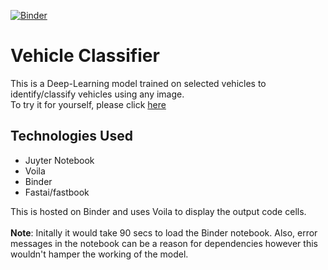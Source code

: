 [![Binder](https://mybinder.org/badge_logo.svg)](https://mybinder.org/v2/gh/snehangsude/Vehicle_Classifier/main?urlpath=%2Fvoila%2Frender%2Fvehicle_classifier.ipynb)

# Vehicle Classifier

This is a Deep-Learning model trained on selected vehicles to identify/classify vehicles using any image. <br>
To try it for yourself, please click <a href="https://bit.ly/3IaI5jD">here</a>

## Technologies Used
- Juyter Notebook
- Voila
- Binder
- Fastai/fastbook

This is hosted on Binder and uses Voila to display the output code cells. <br><br>
**Note**: Initally it would take 90 secs to load the Binder notebook. 
Also, error messages in the notebook can be a reason for dependencies however this wouldn't hamper the working of the model.
